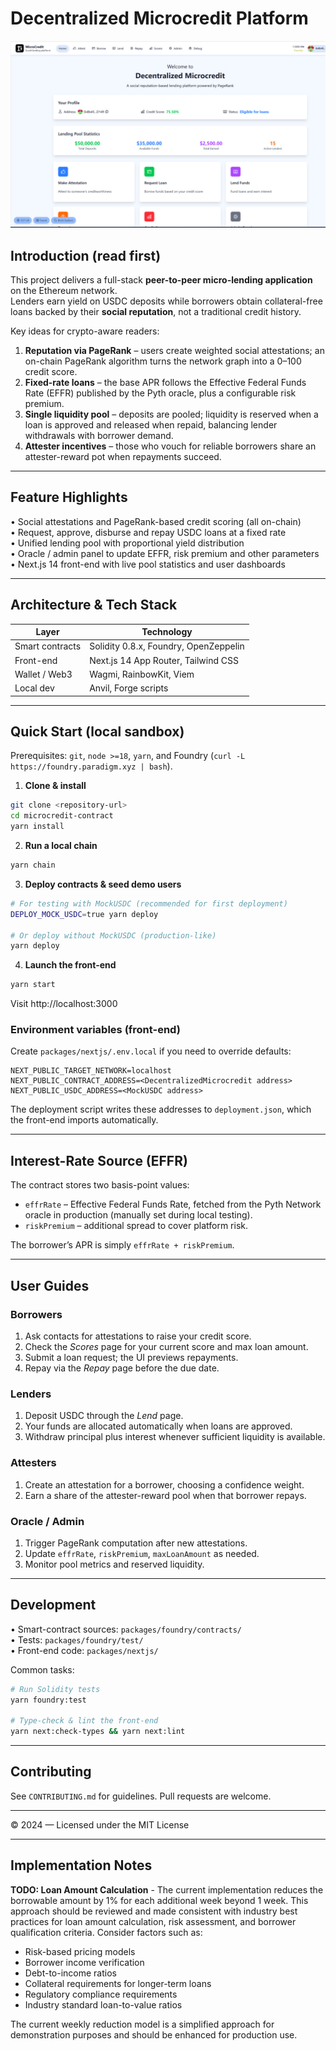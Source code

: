 # Decentralized Microcredit Platform

![Frontend Vision](front_end_vision.png)

## Introduction (read first)

This project delivers a full-stack **peer-to-peer micro-lending application** on the Ethereum network.  
Lenders earn yield on USDC deposits while borrowers obtain collateral-free loans backed by their **social reputation**, not a traditional credit history.

Key ideas for crypto-aware readers:

1. **Reputation via PageRank** – users create weighted social attestations; an on-chain PageRank algorithm turns the network graph into a 0–100 credit score.
2. **Fixed-rate loans** – the base APR follows the Effective Federal Funds Rate (EFFR) published by the Pyth oracle, plus a configurable risk premium.
3. **Single liquidity pool** – deposits are pooled; liquidity is reserved when a loan is approved and released when repaid, balancing lender withdrawals with borrower demand.
4. **Attester incentives** – those who vouch for reliable borrowers share an attester-reward pot when repayments succeed.

---

## Feature Highlights

• Social attestations and PageRank-based credit scoring (all on-chain)  
• Request, approve, disburse and repay USDC loans at a fixed rate  
• Unified lending pool with proportional yield distribution  
• Oracle / admin panel to update EFFR, risk premium and other parameters  
• Next.js 14 front-end with live pool statistics and user dashboards

---

## Architecture & Tech Stack

| Layer           | Technology |
| --------------- | ---------- |
| Smart contracts | Solidity 0.8.x, Foundry, OpenZeppelin |
| Front-end       | Next.js 14 App Router, Tailwind CSS |
| Wallet / Web3   | Wagmi, RainbowKit, Viem |
| Local dev       | Anvil, Forge scripts |

---

## Quick Start (local sandbox)

Prerequisites: `git`, `node >=18`, `yarn`, and Foundry (`curl -L https://foundry.paradigm.xyz | bash`).

1. **Clone & install**
```bash
git clone <repository-url>
cd microcredit-contract
yarn install
```
2. **Run a local chain**
```bash
yarn chain
```
3. **Deploy contracts & seed demo users**
```bash
# For testing with MockUSDC (recommended for first deployment)
DEPLOY_MOCK_USDC=true yarn deploy

# Or deploy without MockUSDC (production-like)
yarn deploy
```
4. **Launch the front-end**
```bash
yarn start
```
Visit http://localhost:3000

### Environment variables (front-end)
Create `packages/nextjs/.env.local` if you need to override defaults:
```env
NEXT_PUBLIC_TARGET_NETWORK=localhost
NEXT_PUBLIC_CONTRACT_ADDRESS=<DecentralizedMicrocredit address>
NEXT_PUBLIC_USDC_ADDRESS=<MockUSDC address>
```
The deployment script writes these addresses to `deployment.json`, which the front-end imports automatically.

---

## Interest-Rate Source (EFFR)

The contract stores two basis-point values:
- `effrRate` – Effective Federal Funds Rate, fetched from the Pyth Network oracle in production (manually set during local testing).
- `riskPremium` – additional spread to cover platform risk.

The borrower’s APR is simply `effrRate + riskPremium`.

---

## User Guides

### Borrowers
1. Ask contacts for attestations to raise your credit score.  
2. Check the *Scores* page for your current score and max loan amount.  
3. Submit a loan request; the UI previews repayments.  
4. Repay via the *Repay* page before the due date.

### Lenders
1. Deposit USDC through the *Lend* page.  
2. Your funds are allocated automatically when loans are approved.  
3. Withdraw principal plus interest whenever sufficient liquidity is available.

### Attesters
1. Create an attestation for a borrower, choosing a confidence weight.  
2. Earn a share of the attester-reward pool when that borrower repays.

### Oracle / Admin
1. Trigger PageRank computation after new attestations.  
2. Update `effrRate`, `riskPremium`, `maxLoanAmount` as needed.  
3. Monitor pool metrics and reserved liquidity.

---

## Development

• Smart-contract sources: `packages/foundry/contracts/`  
• Tests: `packages/foundry/test/`  
• Front-end code: `packages/nextjs/`  

Common tasks:
```bash
# Run Solidity tests
yarn foundry:test

# Type-check & lint the front-end
yarn next:check-types && yarn next:lint
```

---

## Contributing
See `CONTRIBUTING.md` for guidelines.  Pull requests are welcome.

---

© 2024 — Licensed under the MIT License

---

## Implementation Notes

**TODO: Loan Amount Calculation** - The current implementation reduces the borrowable amount by 1% for each additional week beyond 1 week. This approach should be reviewed and made consistent with industry best practices for loan amount calculation, risk assessment, and borrower qualification criteria. Consider factors such as:

- Risk-based pricing models
- Borrower income verification
- Debt-to-income ratios
- Collateral requirements for longer-term loans
- Regulatory compliance requirements
- Industry standard loan-to-value ratios

The current weekly reduction model is a simplified approach for demonstration purposes and should be enhanced for production use.
